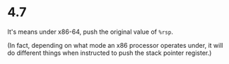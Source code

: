 # 4.7

It's means under x86-64, push the original value of `%rsp`.

(In fact, depending on what mode an x86 processor operates under, it will do different things when instructed to push the stack pointer register.)
